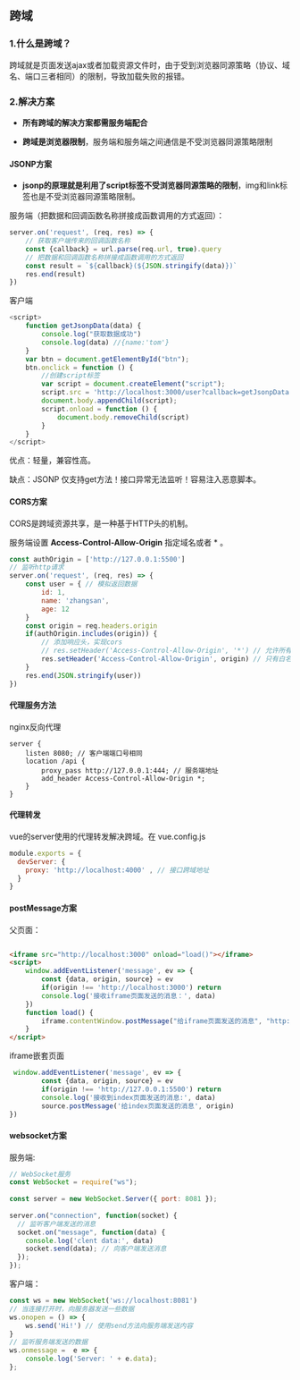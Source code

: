 ## 跨域

### 1.什么是跨域？

跨域就是页面发送ajax或者加载资源文件时，由于受到浏览器同源策略（协议、域名、端口三者相同）的限制，导致加载失败的报错。

### 2.解决方案

- **所有跨域的解决方案都需服务端配合**

- **跨域是浏览器限制**，服务端和服务端之间通信是不受浏览器同源策略限制



#### JSONP方案

- **jsonp的原理就是利用了script标签不受浏览器同源策略的限制**，img和link标签也是不受浏览器同源策略限制。

服务端（把数据和回调函数名称拼接成函数调用的方式返回）：

```js
server.on('request', (req, res) => {
    // 获取客户端传来的回调函数名称
    const {callback} = url.parse(req.url, true).query
    // 把数据和回调函数名称拼接成函数调用的方式返回
    const result = `${callback}(${JSON.stringify(data)})`
    res.end(result)
})
```

客户端

```js
<script>
    function getJsonpData(data) {
        console.log("获取数据成功")
        console.log(data) //{name:'tom'}
    }
	var btn = document.getElementById("btn");
	btn.onclick = function () {
        //创建script标签
        var script = document.createElement("script");
        script.src = 'http://localhost:3000/user?callback=getJsonpData';
        document.body.appendChild(script);
        script.onload = function () {
            document.body.removeChild(script)
        }
    }
</script>
```

优点：轻量，兼容性高。

缺点：JSONP 仅支持get方法！接口异常无法监听！容易注入恶意脚本。

#### CORS方案

CORS是跨域资源共享，是一种基于HTTP头的机制。

服务端设置 **Access-Control-Allow-Origin** 指定域名或者 * 。

```js
const authOrigin = ['http://127.0.0.1:5500']
// 监听http请求
server.on('request', (req, res) => {
    const user = { // 模拟返回数据
        id: 1, 
        name: 'zhangsan',
        age: 12
    }
    const origin = req.headers.origin
    if(authOrigin.includes(origin)) {
        // 添加响应头，实现cors
        // res.setHeader('Access-Control-Allow-Origin', '*') // 允许所有的地址跨域访问
        res.setHeader('Access-Control-Allow-Origin', origin) // 只有白名单中的地址才可以跨域访问
    }
    res.end(JSON.stringify(user))
})
```

#### 代理服务方法

nginx反向代理

```nginx
server {
    listen 8080; // 客户端端口号相同
    location /api {
        proxy_pass http://127.0.0.1:444; // 服务端地址
        add_header Access-Control-Allow-Origin *;
    }
}
```

#### 代理转发

vue的server使用的代理转发解决跨域。在 vue.config.js

```js
module.exports = {
  devServer: {
    proxy: 'http://localhost:4000' , // 接口跨域地址
  }
}
```

#### postMessage方案

父页面：

```html

<iframe src="http://localhost:3000" onload="load()"></iframe>
<script>
    window.addEventListener('message', ev => {
        const {data, origin, source} = ev
        if(origin !== 'http://localhost:3000') return
        console.log('接收iframe页面发送的消息：', data)
    })
    function load() {
        iframe.contentWindow.postMessage("给iframe页面发送的消息", "http://localhost:3000");
    }
</script>
```

iframe嵌套页面

```js
 window.addEventListener('message', ev => {
        const {data, origin, source} = ev
        if(origin !== 'http://127.0.0.1:5500') return
        console.log('接收到index页面发送的消息:', data)
        source.postMessage('给index页面发送的消息', origin)
})
```



#### websocket方案

服务端:

```js
// WebSocket服务
const WebSocket = require("ws");
 
const server = new WebSocket.Server({ port: 8081 });
 
server.on("connection", function(socket) {
  // 监听客户端发送的消息
  socket.on("message", function(data) {
    console.log('clent data:', data)
    socket.send(data); // 向客户端发送消息
  });
});
```

客户端：

```js
const ws = new WebSocket('ws://localhost:8081')
// 当连接打开时，向服务器发送一些数据
ws.onopen = () => {
    ws.send('Hi!') // 使用send方法向服务端发送内容
}
// 监听服务端发送的数据
ws.onmessage =  e => {
    console.log('Server: ' + e.data);
};
```

